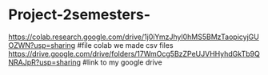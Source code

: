 # Project-2semesters-
https://colab.research.google.com/drive/1j0iYmzJhyl0hMS5BMzTaopicyjGUOZWN?usp=sharing #file colab we made csv files 
https://drive.google.com/drive/folders/17WmOcg5BzZPeUJVHHyhdGkTb9QNRAJpR?usp=sharing  #link to my google drive 
